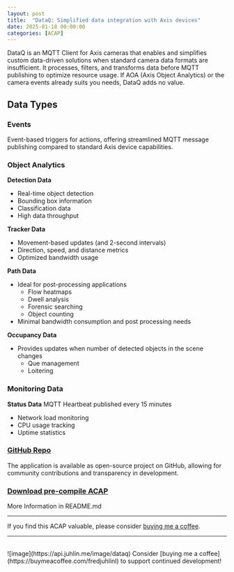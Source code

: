 ```yaml
---
layout: post
title:  "DataQ: Simplified data integration with Axis devices"
date: 2025-01-18 00:00:00
categories: [ACAP]
---
```


DataQ is an MQTT Client for Axis cameras that enables and simplifies custom data-driven solutions when standard camera data formats are insufficient. It processes, filters, and transforms data before MQTT publishing to optimize resource usage.  If AOA (Axis Object Analytics) or the camera events already suits you needs, DataQ adds no value.

## Data Types
### Events
Event-based triggers for actions, offering streamlined MQTT message publishing compared to standard Axis device capabilities.

### Object Analytics

**Detection Data**
- Real-time object detection
- Bounding box information
- Classification data
- High data throughput

**Tracker Data**
- Movement-based updates (and 2-second intervals)
- Direction, speed, and distance metrics
- Optimized bandwidth usage

**Path Data**
- Ideal for post-processing applications
  - Flow heatmaps
  - Dwell analysis
  - Forensic searching
  - Object counting
- Minimal bandwidth consumption and post processing needs

**Occupancy Data**
- Provides updates when number of detected objects in the scene changes
	- Que management
	- Loitering

### Monitoring Data

**Status Data**
MQTT Heartbeat published every 15 minutes
- Network load monitoring
- CPU usage tracking
- Uptime statistics


### [GitHub Repo](https://github.com/pandosme/DataQ)
The application is available as open-source project on GitHub, allowing for community contributions and transparency in development.  
### [Download pre-compile ACAP](https://www.dropbox.com/scl/fi/3z5ruobn27nvt2rwebqym/DataQ.zip?rlkey=etnpo7yvp2u6vqxi9d50hqpik&st=fwagype3&dl=1) 

More Information in README.md  

---
If you find this ACAP valuable, please consider [buying me a coffee](https://buymeacoffee.com/fredjuhlinl).  

---

<br/>
![image](https://api.juhlin.me/image/dataq)
Consider [buying me a coffee](https://buymeacoffee.com/fredjuhlinl) to support continued development!

